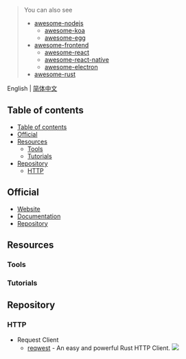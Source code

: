 > You can also see
> - [awesome-nodejs](https://github.com/huaize2020/awesome-nodejs)
>   - [awesome-koa](https://github.com/huaize2020/awesome-koa)
>   - [awesome-egg](https://github.com/huaize2020/awesome-egg)
> - [awesome-frontend](https://github.com/huaize2020/awesome-frontend)
>   - [awesome-react](https://github.com/huaize2020/awesome-react)
>   - [awesome-react-native](https://github.com/huaize2020/awesome-react-native)
>   - [awesome-electron](https://github.com/electron-modules/awesome-electron)
> - [awesome-rust](https://github.com/huaize2020/awesome-rust)

English | [简体中文](./README.md)

## Table of contents

- [Table of contents](#table-of-contents)
- [Official](#official)
- [Resources](#resources)
  - [Tools](#tools)
  - [Tutorials](#tutorials)
- [Repository](#repository)
  - [HTTP](#http)

## Official

- [Website](https://www.rust-lang.org)
- [Documentation](https://doc.rust-lang.org/book)
- [Repository](https://github.com/rust-lang/rust)

## Resources

### Tools

### Tutorials

## Repository

### HTTP

- Request Client
  - [reqwest](https://github.com/seanmonstar/reqwest) - An easy and powerful Rust HTTP Client. ![](https://img.shields.io/github/stars/seanmonstar/reqwest.svg?style=social&label=Star)

